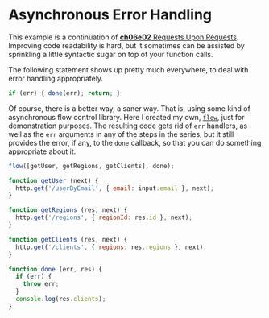 # Asynchronous Error Handling

This example is a continuation of [**ch06e02** Requests Upon Requests][1]. Improving code readability is hard, but it sometimes can be assisted by sprinkling a little syntactic sugar on top of your function calls.

The following statement shows up pretty much everywhere, to deal with error handling appropriately.

```js
if (err) { done(err); return; }
```

Of course, there is a better way, a saner way. That is, using some kind of asynchronous flow control library. Here I created my own, [`flow`][2], just for demonstration purposes. The resulting code gets rid of `err` handlers, as well as the `err` arguments in any of the steps in the series, but it still provides the error, if any, to the `done` callback, so that you can do something appropriate about it.

```js
flow([getUser, getRegions, getClients], done);

function getUser (next) {
  http.get('/userByEmail', { email: input.email }, next);
}

function getRegions (res, next) {
  http.get('/regions', { regionId: res.id }, next);
}

function getClients (res, next) {
  http.get('/clients', { regions: res.regions }, next);
}

function done (err, res) {
  if (err) {
    throw err;
  }
  console.log(res.clients);
}
```

  [1]: https://github.com/bevacqua/buildfirst/tree/master/ch06/02_requests-upon-requests "Requests Upon Requests"
  [2]: https://github.com/bevacqua/buildfirst/tree/master/ch06/03_async-error-handling/flow.js "Example Flow Control Method"
